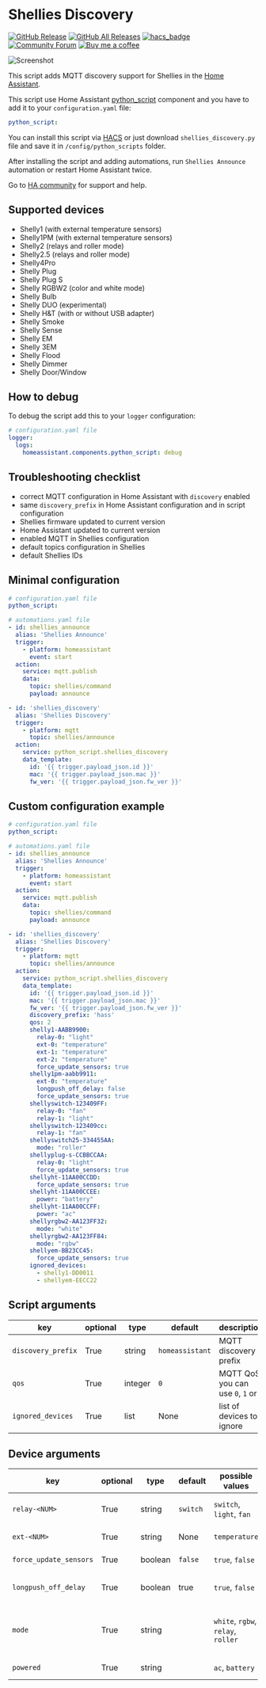 # Shellies Discovery

[![GitHub Release][releases-shield]][releases]
[![GitHub All Releases][downloads-total-shield]][releases]
[![hacs_badge][hacs-shield]][hacs]
[![Community Forum][forum-shield]][forum]
[![Buy me a coffee][buy-me-a-coffee-shield]][buy-me-a-coffee]

![Screenshot](https://github.com/bieniu/ha-shellies-discovery/blob/master/images/shellies-integration.png?raw=true)

This script adds MQTT discovery support for Shellies in the [Home Assistant](https://home-assistant.io/).

This script use Home Assistant [python_script](https://www.home-assistant.io/components/python_script/) component and you have to add it to your `configuration.yaml` file:

```yaml
python_script:
```

You can install this script via [HACS](https://hacs.xyz/) or just download `shellies_discovery.py` file and save it in `/config/python_scripts` folder.

After installing the script and adding automations, run `Shellies Announce` automation or restart Home Assistant twice.

Go to [HA community](https://community.home-assistant.io/t/shellies-discovery-script/94048) for support and help.

## Supported devices

- Shelly1 (with external temperature sensors)
- Shelly1PM (with external temperature sensors)
- Shelly2 (relays and roller mode)
- Shelly2.5 (relays and roller mode)
- Shelly4Pro
- Shelly Plug
- Shelly Plug S
- Shelly RGBW2 (color and white mode)
- Shelly Bulb
- Shelly DUO (experimental)
- Shelly H&T (with or without USB adapter)
- Shelly Smoke
- Shelly Sense
- Shelly EM
- Shelly 3EM
- Shelly Flood
- Shelly Dimmer
- Shelly Door/Window

## How to debug

To debug the script add this to your `logger` configuration:

```yaml
# configuration.yaml file
logger:
  logs:
    homeassistant.components.python_script: debug
```

## Troubleshooting checklist

- correct MQTT configuration in Home Assistant with `discovery` enabled
- same `discovery_prefix` in Home Assistant configuration and in script configuration
- Shellies firmware updated to current version
- Home Assistant updated to current version
- enabled MQTT in Shellies configuration
- default topics configuration in Shellies
- default Shellies IDs

## Minimal configuration

```yaml
# configuration.yaml file
python_script:

# automations.yaml file
- id: shellies_announce
  alias: 'Shellies Announce'
  trigger:
    - platform: homeassistant
      event: start
  action:
    service: mqtt.publish
    data:
      topic: shellies/command
      payload: announce

- id: 'shellies_discovery'
  alias: 'Shellies Discovery'
  trigger:
    - platform: mqtt
      topic: shellies/announce
  action:
    service: python_script.shellies_discovery
    data_template:
      id: '{{ trigger.payload_json.id }}'
      mac: '{{ trigger.payload_json.mac }}'
      fw_ver: '{{ trigger.payload_json.fw_ver }}'
```

## Custom configuration example

```yaml
# configuration.yaml file
python_script:

# automations.yaml file
- id: shellies_announce
  alias: 'Shellies Announce'
  trigger:
    - platform: homeassistant
      event: start
  action:
    service: mqtt.publish
    data:
      topic: shellies/command
      payload: announce

- id: 'shellies_discovery'
  alias: 'Shellies Discovery'
  trigger:
    - platform: mqtt
      topic: shellies/announce
  action:
    service: python_script.shellies_discovery
    data_template:
      id: '{{ trigger.payload_json.id }}'
      mac: '{{ trigger.payload_json.mac }}'
      fw_ver: '{{ trigger.payload_json.fw_ver }}'
      discovery_prefix: 'hass'
      qos: 2
      shelly1-AABB9900:
        relay-0: "light"
        ext-0: "temperature"
        ext-1: "temperature"
        ext-2: "temperature"
        force_update_sensors: true
      shelly1pm-aabb9911:
        ext-0: "temperature"
        longpush_off_delay: false
        force_update_sensors: true
      shellyswitch-123409FF:
        relay-0: "fan"
        relay-1: "light"
      shellyswitch-123409cc:
        relay-1: "fan"
      shellyswitch25-334455AA:
        mode: "roller"
      shellyplug-s-CCBBCCAA:
        relay-0: "light"
        force_update_sensors: true
      shellyht-11AA00CCDD:
        force_update_sensors: true
      shellyht-11AA00CCEE:
        power: "battery"
      shellyht-11AA00CCFF:
        power: "ac"
      shellyrgbw2-AA123FF32:
        mode: "white"
      shellyrgbw2-AA123FF84:
        mode: "rgbw"
      shellyem-BB23CC45:
        force_update_sensors: true
      ignored_devices:
        - shelly1-DD0011
        - shellyem-EECC22
```

## Script arguments

key | optional | type | default | description
-- | -- | -- | -- | --
`discovery_prefix` | True | string | `homeassistant` | MQTT discovery prefix
`qos` | True | integer | `0` | MQTT QoS, you can use `0`, `1` or `2`
`ignored_devices` | True | list | None | list of devices to ignore

## Device arguments

key | optional | type | default | possible values | description
-- | -- | -- | -- | -- | --
`relay-<NUM>` | True | string | `switch` | `switch`, `light`, `fan` | component to use with the relay number <NUM>
`ext-<NUM>` | True | string | None | `temperature` | type of external sensor number <NUM>
`force_update_sensors` | True | boolean | `false` | `true`, `false` | [force update](https://www.home-assistant.io/integrations/sensor.mqtt/#force_update) sensors
`longpush_off_delay` | True | boolean | true | `true`, `false` | [off delay](https://www.home-assistant.io/integrations/binary_sensor.mqtt/#off_delay) (3 sec) for longpush binary sensors
`mode` | True | string | | `white`, `rgbw`, `relay`, `roller` | `white` or `rgbw` for ShellyRGBW2, `relay` or `roller` for Shelly2/Shelly2.5
`powered` | True | string | | `ac`, `battery` | `ac` or `battery` powered


[releases]: https://github.com/bieniu/ha-shellies-discovery/releases
[releases-shield]: https://img.shields.io/github/release/bieniu/ha-shellies-discovery.svg?style=popout
[downloads-total-shield]: https://img.shields.io/github/downloads/bieniu/ha-shellies-discovery/total
[forum]: https://community.home-assistant.io/t/shellies-discovery-script/94048
[forum-shield]: https://img.shields.io/badge/community-forum-brightgreen.svg?style=popout
[buy-me-a-coffee-shield]: https://img.shields.io/static/v1.svg?label=%20&message=Buy%20me%20a%20coffee&color=6f4e37&logo=buy%20me%20a%20coffee&logoColor=white
[buy-me-a-coffee]: https://www.buymeacoffee.com/QnLdxeaqO
[hacs-shield]: https://img.shields.io/badge/HACS-Default-orange.svg
[hacs]: https://hacs.xyz/docs/default_repositories

